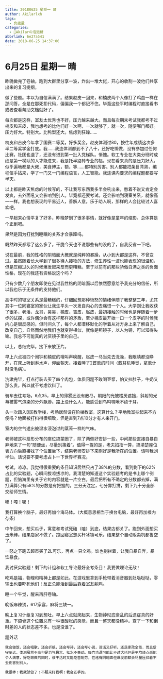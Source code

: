 ```yaml
---
title: 20180625 星期一 晴
author: Akilarlxh
tags:
  - 负能量
categories:
  - 🍬Akilarの泡泡糖
abbrlink: 6e27a541
date: 2018-06-25 14:37:00
---
```

# 6月25日 星期一 晴

昨晚做完了卷轴，跑到大群里分享一波，炸出一堆大佬，开心的收割一波他们共享出来的复习提纲。

做了些题。本以为自信满满了。结果赵皮一回来，和楠皮两个人像打了鸡血一样在那问答，全是在那死扣代码，偏偏我一个都记不住。毕竟这些平时编程时直接看书或者查看帮助文档就好了。

每次都是这样，室友太优秀也不好，压力越来越大。而且每次期末考试我都考不过楠皮和吉皮，我也想考的比他们好一次啊，一次就够了，就一次，随便哪门都好。压力好大。特别大。比鸭梨还大。焦虑到狂躁……

楠皮和吉皮今年拿了国赛二等奖，好多奖金，赵皮体测过80，按往年成绩这次多半二等奖学金打底。我……我连体测都到不了八十，还好吃懒做，没有参加过任何比赛，社团也退了，还没有进到第一批入党梯队。惭愧。软工专业在大类分班时成绩是第一梯队的人才能进来，我是托半路转专业的福，现在看来真的是压力好大，似乎遍地都是大佬，美食博主，额，等……都特别厉害。别人都能把条目背熟，编程信手拈来，学了一门又一门编程语言，人工智能。我连课内要求的编程题都要写半天。

以上都是昨天焦虑的时候写的，不让我写东西我多半会吼出来，憋着不说又肯定会发疯，去外面吼又会影响到别人。毕竟都还要考试。还会影响到寝室关系，就像高一一样。我也想表现的平易近人，善解人意，乐于助人啊，那样的人会比较讨人喜欢吧。

一早起来心情平复了好多，昨晚梦到了很多事情，就好像是童年的缩影。总体算是个正剧吧。

果然是因为打扰到睡眠的关系才会暴躁吗。

既然昨天都写了这么多了，干脆今天也不说那些有的没的了，自我反省一下吧。

说在最前，我的性格的阴暗面大概就是纯粹的暴躁，从小到大都是这样，不曾变过。虽然随着长大学到了很多待人接物的方法，修生养性一波也能表现的很温和，但是压抑过久的时候爆发起来反而更糟糕。至于以前有的那些骄傲自满之类的负面性格，现在的我还有资格说这个吗？

只有少数几个朋友即使在见过我性格的阴暗面以后依然愿意给予我充分的信任，所以我也乐于无条件的支持他们。

高中时的寝室关系是最糟糕的，仔细回想那种愤怒的情绪伴随了我整整三年，尤其其中一位同寝室的家伙让我生平头一次发自内心的去痛恨一个人。大学则让我收获了很多，老潘，龙哥，昊昊，楠皮，吉皮，赵皮，最初接触的时候也是伴随着一步步的试探，或许偶尔会有这样那样的矛盾，至少楠皮最开始一口一个皮字的时候我内心是很反感的，但时间久了，每个人都潜移默化的学着从对方身上来了解自己，改变自己，自然而然地我们也就变得相似，就像是照镜子，以人为镜，可以知得失嘛。我总不可能真的讨厌镜子里的自己。

以上，总结完毕。接下来放正片。

早上六点被四个闹钟和楠皮的嚎叫声唤醒，赵皮一马当先去洗澡，我眼睛都没睁开，在床上听到淋水声，仰面朝天，接着睡了2首歌的时间（戴耳机睡觉，拿歌计时没毛病）。

洗漱完毕，打点行装去买了四个肉包，体质问题不敢喝豆浆，怕又拉肚子，牛奶又那么贵，所以就不考虑饮料了。

骑车去往考场，6点35，早上的薄雾还没有散尽，朝阳的光被楼房遮挡，斜射的光幕被雾气渲染的分外飘渺。路上没什么人，能感受到鸟鸣啁啾不绝于耳。

头一次踏入B区教学楼，考场居然设在阶梯教室，这算什么？平地教室抄起来不方便吗？地面被打扫得很细致，但是直到7点10分才有人来开门。

室内的空气透出被温水浸泡过的蒸笼一样的气味。

老师被这种扇形分布的座位搞蒙圈了，除了两侧好安排一些，中间那些直接自暴自弃地来了一句“随便坐，尽量别挨着”。值得一提的是，老夫掐指一算，搞清楚座位表方向后直接找了个位置坐下，结果老师安排下来刚好是我所在的位置。请叫我刘半仙。话说要不要考虑占卜一下世界杯赛况。

考试。凉凉。我觉得很重要的条目知识居然只占了38%的分数，看到剩下的62%占比的实验题，心瞬间拔凉拔凉的。我清楚的知道这个实验题考的是书上哪个例题，但脑海里有关于它的内容就是一片空白。最后把所有不确定的分数都去掉，满打满算只有58%的分数是有把握的。三分天注定，七分靠打拼，剩下九十分全部交给师生情。

哇！嘎！哪！

我打算换个脑子，最好再加个海马体。（大概意思相当于换台电脑，最好再加根内存条）

中午回来，想买瓜子，寓意和考试死磕（嗑）到底，结果店都关了。跑到外面想买玉米棒，结果店家不做了。跑回寝室想买杯冰镇可乐，结果整个自动贩卖机都售空了。

一怒之下跑去超市买了2L可乐，再点一只全鸡。谁也别拦着，让我自暴自弃，暴饮暴食。

我讨厌实验题！剩下的计组和软工导论最好全考条目！我要做理论无敌！

吃鸡是福，物理和精神上都是如此。在游戏里拿到手枪带着消音器到处哒哒哒，零输出也要吓死他们！反正总能活到最后靠着室友躺鸡。

睡一个午觉，醒来再肝卷轴。

晚饭麻辣烫，617家宴，麻将三缺一。

晚上复习计组复习到想吐，早上六点就爬起来，生物钟彻底紊乱的后遗症真的好重。下颌骨这个位置总有一种很酸胀的感觉，而且一整天都没精神。查了一下和倒时差的人的状态差不多。也是没谁了。

题外话
```
我会做饭，还会唱歌，还会折纸，还会写诗，还会写小说，说话又好听，还是家政全能，而且信守承诺。体测虽然不高但是力气最大，扛水不费劲。每门功课可能比不过大佬但是平均绩点尚能令人满意，好吃懒做的同时，该干活时又能吃苦耐劳，性格有阴暗面但爆发前都会尽量压抑着不去伤害到别人。

我很棒！我就骄傲了！不服来打我啊！我会还手的。
```


